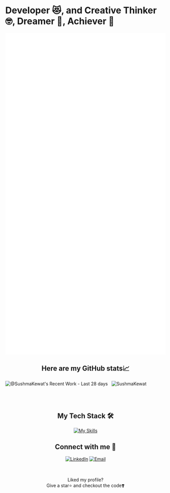 <!--
**SushmaKewat/SushmaKewat** is a ✨ _special_ ✨ repository because its `README.md` (this file) appears on your GitHub profile.

Here are some ideas to get you started:

- 🔭 I’m currently working on ...
- 🌱 I’m currently learning ...
- 👯 I’m looking to collaborate on ...
- 🤔 I’m looking for help with ...
- 💬 Ask me about ...
- 📫 How to reach me: ...
- 😄 Pronouns: ...
- ⚡ Fun fact: ...
- width="1000" height="1500"
-->

# Developer 😻, and Creative Thinker 🤓, Dreamer 💭, Achiever 💪

<div align="center">
<img align="center" src="conversation.svg?sanitize=true" alt="conversation about me" />
</div>

<span align="center">
<h2> Here are my GitHub stats📈 </h2>
<img align="center" alt="@SushmaKewat's Recent Work - Last 28 days" src="https://next.ossinsight.io/widgets/official/compose-currently-working-on/thumbnail.png?user_id=116093733&activity_type=all&image_size=auto&color_scheme=dark" width="400" height="200"> &nbsp; <img align="center" src="https://github-readme-streak-stats.herokuapp.com/?user=SushmaKewat&theme=dark" alt="SushmaKewat" width="400" height="250"/>
</span>

<br><br>

<div align="center">
<h2> My Tech Stack 🛠️ </h2>

[![My Skills](https://skillicons.dev/icons?i=js,ts,html,css,tailwind,react,django,java,c,nodejs,express,git,github,mongodb,mysql,netlify,py,r,vscode,supabase,vercel,vite&perline=7)](https://skillicons.dev)

</div>

<div align="center">
<h2> Connect with me 📱 </h2>

[![LinkedIn](https://skillicons.dev/icons?i=linkedin)](https://www.linkedin.com/in/sushma-kewat/)
[![Email](https://skillicons.dev/icons?i=gmail)](mailto:sushmak1693@gmail.com?subject=[GitHub]%20Source%20Sushma%20Profile)

</div>
<br><br>
<div align="center">
Liked my profile?
<br>
Give a star⭐ and checkout the code❣️
</div>
